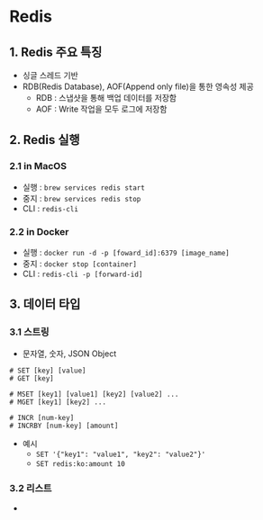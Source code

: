 # Redis
## 1. Redis 주요 특징
- 싱글 스레드 기반
- RDB(Redis Database), AOF(Append only file)을 통한 영속성 제공
  - RDB : 스냅샷을 통해 백업 데이터를 저장함
  - AOF : Write 작업을 모두 로그에 저장함
## 2. Redis 실행 
### 2.1 in MacOS
- 실행 : ```brew services redis start```
- 중지 : ```brew services redis stop```
- CLI : ```redis-cli```
### 2.2 in Docker
- 실행 : ```docker run -d -p [foward_id]:6379 [image_name]```
- 중지 : ```docker stop [container]```
- CLI : ```redis-cli -p [forward-id]``` 

## 3. 데이터 타입
### 3.1 스트링
- 문자열, 숫자, JSON Object
```
# SET [key] [value]
# GET [key]

# MSET [key1] [value1] [key2] [value2] ...
# MGET [key1] [key2] ...

# INCR [num-key]
# INCRBY [num-key] [amount]
```
- 예시
  - ```SET '{"key1": "value1", "key2": "value2"}'```
  - ```SET redis:ko:amount 10```
### 3.2 리스트
- 
